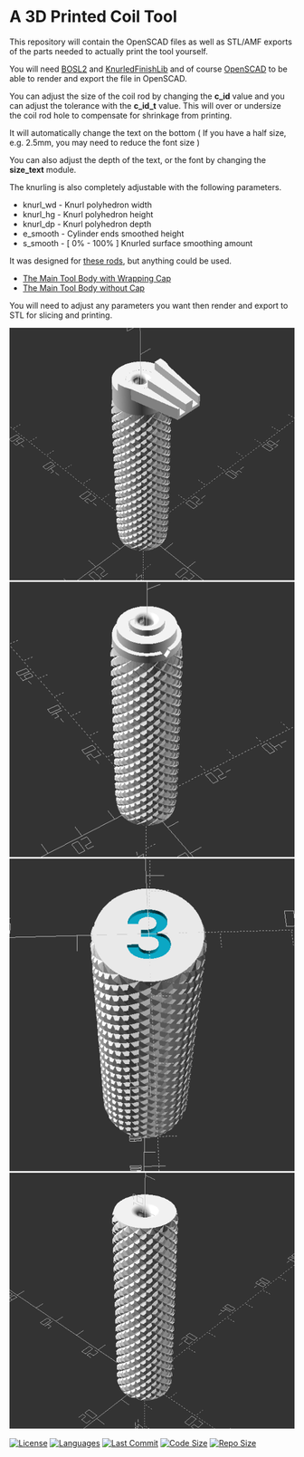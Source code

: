 # A 3D Printed Coil Tool
This repository will contain the OpenSCAD files as well as STL/AMF exports of the parts needed to actually print the tool yourself.

You will need [BOSL2](https://github.com/revarbat/BOSL2/) and [KnurledFinishLib](https://www.thingiverse.com/thing:9095) and of course [OpenSCAD](https://openscad.org/) to be able to render and export the file in OpenSCAD.

You can adjust the size of the coil rod by changing the **c_id** value and you can adjust the tolerance with the **c_id_t** value. This will over or undersize the coil rod hole to compensate for shrinkage from printing.

It will automatically change the text on the bottom ( If you have a half size, e.g. 2.5mm, you may need to reduce the font size )

You can also adjust the depth of the text, or the font by changing the **size_text** module.

The knurling is also completely adjustable with the following parameters.

- knurl_wd      - Knurl polyhedron width
- knurl_hg      - Knurl polyhedron height
- knurl_dp      - Knurl polyhedron depth
- e_smooth      - Cylinder ends smoothed height
- s_smooth      - [ 0% - 100% ] Knurled surface smoothing amount

It was designed for [these rods](https://www.amazon.com/DYWISHKEY-Stainless-Assortment-Diameter-1-0-8-0mm/dp/B09W5PBHGR/), but anything could be used. 

- [The Main Tool Body with Wrapping Cap](Coil_Rod_Handle_w_Cap.scad)
- [The Main Tool Body without Cap](Coil_Rod_Handle.scad)

You will need to adjust any parameters you want then render and export to STL for slicing and printing.

![CoilToolwCap1](img/image1.png)
![CoilToolwCap2](img/image2.png)
![CoilToolNC1](img/image3.png)
![CoilToolNC2](img/image4.png)


[![License](https://img.shields.io/github/license/duncanyoyo1/Coil-Tool?logo=BSD-2-Clause&style=plastic)](https://opensource.org/licenses/BSD-2-Clause)
[![Languages](https://img.shields.io/github/languages/top/duncanyoyo1/Coil-Tool?style=plastic)](https://github.com/duncanyoyo1/Coil-Tool)
[![Last Commit](https://img.shields.io/github/last-commit/duncanyoyo1/Coil-Tool?style=plastic)](https://github.com/duncanyoyo1/Coil-Tool/commits/main)
[![Code Size](https://img.shields.io/github/languages/code-size/duncanyoyo1/Coil-Tool?style=plastic)](https://github.com/duncanyoyo1/Coil-Tool)
[![Repo Size](https://img.shields.io/github/repo-size/duncanyoyo1/Coil-Tool?style=plastic)](https://github.com/duncanyoyo1/Coil-Tool)
